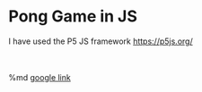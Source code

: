 # Pong Game in JS

I have used the P5 JS framework https://p5js.org/

<br>
<br>
%md <a href="https://google.com" target="_blank">google link</a>
